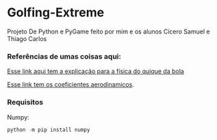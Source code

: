 # Golfing-Extreme
Projeto De Python e PyGame feito por mim e os alunos Cícero Samuel e Thiago Carlos 

### Referências de umas coisas aqui:

[Esse link aqui tem a explicação para a física do quique da bola](https://www.real-world-physics-problems.com/bouncing-ball-physics.html#:~:text=The%20physics%20of%20a%20bouncing,particularly%20interesting%20for%20certain%20cases.&text=This%20friction%20force%20is%20generated,ball%20and%20surface%2C%20during%20impact.)

[Esse link tem os coeficientes aerodinamicos](https://pt.wikipedia.org/wiki/Coeficiente_de_resist%C3%AAncia_aerodin%C3%A2mica).

### Requisitos

Numpy:

```python
python -m pip install numpy
```
